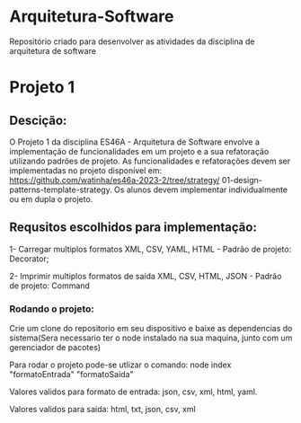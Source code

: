 # Arquitetura-Software
Repositório criado para desenvolver as atividades da disciplina de arquitetura de software

# Projeto 1

## Descição:
O Projeto 1 da disciplina ES46A - Arquitetura de Software envolve a implementação
de funcionalidades em um projeto e a sua refatoração utilizando padrões de projeto. As funcionalidades e refatorações devem ser implementadas no projeto disponível em: https://github.com/watinha/es46a-2023-2/tree/strategy/
01-design-patterns-template-strategy. Os alunos devem implementar individualmente ou em dupla o projeto.

## Requsitos escolhidos para implementação:
1- Carregar multiplos formatos XML, CSV, YAML, HTML - Padrão de projeto: Decorator;

2- Imprimir multiplos formatos de saída XML, CSV, HTML, JSON - Padrão de projeto: Command

### Rodando o projeto:
Crie um clone do repositorio em seu dispositivo e baixe as dependencias do sistema(Sera necessario ter o node instalado na sua maquina, junto com um gerenciador de pacotes)

Para rodar o projeto pode-se utlizar o comando: node index "formatoEntrada" "formatoSaida"

Valores validos para formato de entrada: json, csv, xml, html, yaml.

Valores validos para saida: html, txt, json, csv, xml